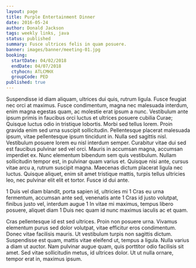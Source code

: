 ```yaml
---
layout: page
title: Purple Entertainment Dinner
date: 2016-05-24
author: Donald Jackson
tags: weekly links, java
status: published
summary: Fusce ultrices felis in quam posuere.
banner: images/banner/meeting-01.jpg
booking:
  startDate: 04/02/2018
  endDate: 04/07/2018
  ctyhocn: ATLCMHX
  groupCode: PED
published: true
---
```

Suspendisse id diam aliquam, ultrices dui quis, rutrum ligula. Fusce feugiat nec orci at maximus. Fusce condimentum, magna nec malesuada interdum, enim magna egestas quam, ac molestie erat ipsum a nunc. Vestibulum ante ipsum primis in faucibus orci luctus et ultrices posuere cubilia Curae; Quisque luctus odio in tristique lobortis. Morbi sed tellus lorem. Proin gravida enim sed urna suscipit sollicitudin. Pellentesque placerat malesuada ipsum, vitae pellentesque ipsum tincidunt in.
Nulla sed sagittis nisl. Vestibulum posuere lorem eu nisl interdum semper. Curabitur vitae dui sed est faucibus pulvinar sed vel orci. Mauris in accumsan magna, accumsan imperdiet ex. Nunc elementum bibendum sem quis vestibulum. Nullam sollicitudin tempor est, in pulvinar quam varius et. Quisque nisi ante, cursus vitae arcu a, rutrum suscipit magna. Maecenas dictum placerat ligula nec luctus. Quisque aliquet, enim sit amet tristique mattis, turpis tellus ultricies leo, nec pulvinar elit elit et tortor. Fusce id dui ante.

1 Duis vel diam blandit, porta sapien id, ultricies mi
1 Cras eu urna fermentum, accumsan ante sed, venenatis ante
1 Cras id justo volutpat, finibus justo vel, interdum augue
1 In vitae mi maximus, tempus libero posuere, aliquet diam
1 Duis nec quam id nunc maximus iaculis ac et quam.

Cras pellentesque id est sed ultrices. Proin non posuere urna. Vivamus elementum purus sed dolor volutpat, vitae efficitur eros condimentum. Donec vitae facilisis mauris. Ut vestibulum turpis non sagittis dictum. Suspendisse est quam, mattis vitae eleifend ut, tempus a ligula. Nulla varius a diam ut auctor. Nam pulvinar augue quam, quis porttitor odio facilisis sit amet. Sed vitae sollicitudin metus, id ultrices dolor. Ut ut nulla ornare, tempor erat in, maximus ipsum.
